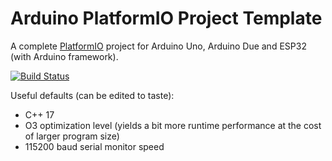# Arduino PlatformIO Project Template

A complete [PlatformIO](https://platformio.org/) project for Arduino Uno, Arduino Due and ESP32 (with Arduino framework).

[![Build Status](https://travis-ci.org/VioletGiraffe/Arduino-PlatformIO-Project-Template.svg?branch=master)](https://travis-ci.org/VioletGiraffe/Arduino-PlatformIO-Project-Template)

Useful defaults (can be edited to taste):
* C++ 17
* O3 optimization level (yields a bit more runtime performance at the cost of larger program size)
* 115200 baud serial monitor speed